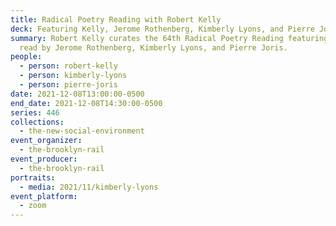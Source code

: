 ```yaml
---
title: Radical Poetry Reading with Robert Kelly
deck: Featuring Kelly, Jerome Rothenberg, Kimberly Lyons, and Pierre Joris
summary: Robert Kelly curates the 64th Radical Poetry Reading featuring poetry
  read by Jerome Rothenberg, Kimberly Lyons, and Pierre Joris.
people:
  - person: robert-kelly
  - person: kimberly-lyons
  - person: pierre-joris
date: 2021-12-08T13:00:00-0500
end_date: 2021-12-08T14:30:00-0500
series: 446
collections:
  - the-new-social-environment
event_organizer:
  - the-brooklyn-rail
event_producer:
  - the-brooklyn-rail
portraits:
  - media: 2021/11/kimberly-lyons
event_platform:
  - zoom
---
```

